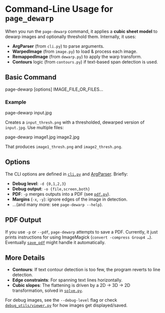 # Command-Line Usage for `page_dewarp`

When you run the `page-dewarp` command, it applies a **cubic sheet model** to dewarp images and optionally threshold them. Internally, it uses:

- **ArgParser** (from `cli.py`) to parse arguments.
- **WarpedImage** (from `image.py`) to load & process each image.
- **RemappedImage** (from `dewarp.py`) to apply the warp transform.
- **Contours** logic (from `contours.py`) if text-based span detection is used.

## Basic Command

page-dewarp [options] IMAGE_FILE_OR_FILES...

### Example

page-dewarp input.jpg

Creates a `input_thresh.png` with a thresholded, dewarped version of `input.jpg`.
Use multiple files:

page-dewarp image1.jpg image2.jpg

That produces `image1_thresh.png` and `image2_thresh.png`.

## Options

The CLI options are defined in [`cli.py`](../../cli.py) and [ArgParser](../../cli.py).
Briefly:

- **Debug level**: `-d {0,1,2,3}`
- **Debug output**: `-o {file,screen,both}`
- **PDF**: `-p` merges outputs into a PDF (see [`pdf.py`](../../pdf.py)).
- **Margins** (`-x`, `-y`): ignore edges of the image in detection.
- …(and many more: see `page-dewarp --help`).

## PDF Output

If you use `-p` or `--pdf`, `page-dewarp` attempts to save a PDF. Currently, it just prints instructions for using ImageMagick (`convert -compress Group4 …`). Eventually [`save_pdf`](../../pdf.py) might handle it automatically.

## More Details

- **Contours**: If text contour detection is too few, the program reverts to line detection.
- **Edge constraints**: For spanning text lines horizontally.
- **Cubic slopes**: The flattening is driven by a 2D -> 3D -> 2D transformation, solved in [`solve.py`](../../solve.py).

For debug images, see the `--debug-level` flag or check [`debug_utils/viewer.py`](../../debug_utils/viewer.py) for how images get displayed/saved.

